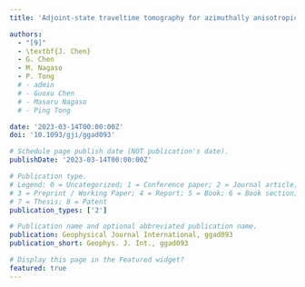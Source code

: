 ```yaml
---
title: 'Adjoint-state traveltime tomography for azimuthally anisotropic media in spherical coordinates'

authors:
  - "[9]"
  - \textbf{J. Chen}
  - G. Chen
  - M. Nagaso
  - P. Tong
  # - admin
  # - Guoxu Chen
  # - Masaru Nagaso
  # - Ping Tong

date: '2023-03-14T00:00:00Z'
doi: '10.1093/gji/ggad093'

# Schedule page publish date (NOT publication's date).
publishDate: '2023-03-14T00:00:00Z'

# Publication type.
# Legend: 0 = Uncategorized; 1 = Conference paper; 2 = Journal article;
# 3 = Preprint / Working Paper; 4 = Report; 5 = Book; 6 = Book section;
# 7 = Thesis; 8 = Patent
publication_types: ['2']

# Publication name and optional abbreviated publication name.
publication: Geophysical Journal International, ggad093
publication_short: Geophys. J. Int., ggad093

# Display this page in the Featured widget?
featured: true
---
```

